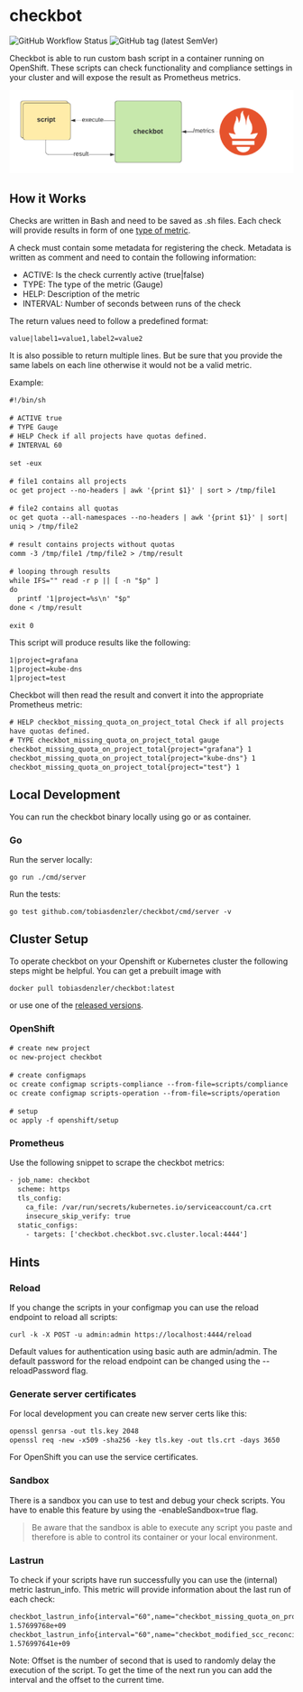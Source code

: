 # checkbot

![GitHub Workflow Status](https://img.shields.io/github/workflow/status/tobiasdenzler/checkbot/checkbot)
![GitHub tag (latest SemVer)](https://img.shields.io/github/v/tag/tobiasdenzler/checkbot?label=release&sort=semver)


Checkbot is able to run custom bash script in a container running on OpenShift. These scripts can check functionality and compliance settings in your cluster and will expose the result as Prometheus metrics.

![Checkbot Overview](checkbot_overview.png)

## How it Works

Checks are written in Bash and need to be saved as .sh files. Each check will provide results in form of one [type of metric](https://prometheus.io/docs/concepts/metric_types/).

A check must contain some metadata for registering the check. Metadata is written as comment and need to contain the following information:

* ACTIVE: Is the check currently active (true|false)
* TYPE: The type of the metric (Gauge)
* HELP: Description of the metric
* INTERVAL: Number of seconds between runs of the check

The return values need to follow a predefined format:
```
value|label1=value1,label2=value2
```
It is also possible to return multiple lines. But be sure that you provide the same labels on each line otherwise it would not be a valid metric.

Example:

```
#!/bin/sh

# ACTIVE true
# TYPE Gauge
# HELP Check if all projects have quotas defined.
# INTERVAL 60

set -eux

# file1 contains all projects
oc get project --no-headers | awk '{print $1}' | sort > /tmp/file1

# file2 contains all quotas
oc get quota --all-namespaces --no-headers | awk '{print $1}' | sort| uniq > /tmp/file2

# result contains projects without quotas
comm -3 /tmp/file1 /tmp/file2 > /tmp/result

# looping through results
while IFS="" read -r p || [ -n "$p" ]
do
  printf '1|project=%s\n' "$p"
done < /tmp/result

exit 0
```

This script will produce results like the following:

```
1|project=grafana
1|project=kube-dns
1|project=test
```
Checkbot will then read the result and convert it into the appropriate Prometheus metric:

```
# HELP checkbot_missing_quota_on_project_total Check if all projects have quotas defined.
# TYPE checkbot_missing_quota_on_project_total gauge
checkbot_missing_quota_on_project_total{project="grafana"} 1
checkbot_missing_quota_on_project_total{project="kube-dns"} 1
checkbot_missing_quota_on_project_total{project="test"} 1
```

## Local Development

You can run the checkbot binary locally using go or as container.

### Go

Run the server locally:

```
go run ./cmd/server
```

Run the tests:

```
go test github.com/tobiasdenzler/checkbot/cmd/server -v
```

## Cluster Setup

To operate checkbot on your Openshift or Kubernetes cluster the following steps might be helpful. You can get a prebuilt image with

```
docker pull tobiasdenzler/checkbot:latest
```

or use one of the [released versions](https://hub.docker.com/repository/docker/tobiasdenzler/checkbot/tags?page=1).

### OpenShift
```
# create new project
oc new-project checkbot

# create configmaps
oc create configmap scripts-compliance --from-file=scripts/compliance
oc create configmap scripts-operation --from-file=scripts/operation

# setup
oc apply -f openshift/setup
```

### Prometheus

Use the following snippet to scrape the checkbot metrics:
```
- job_name: checkbot
  scheme: https
  tls_config:
    ca_file: /var/run/secrets/kubernetes.io/serviceaccount/ca.crt
    insecure_skip_verify: true
  static_configs:
    - targets: ['checkbot.checkbot.svc.cluster.local:4444']
```

## Hints

### Reload

If you change the scripts in your configmap you can use the reload endpoint to reload all scripts:
```
curl -k -X POST -u admin:admin https://localhost:4444/reload
```
Default values for authentication using basic auth are admin/admin. The default password for the reload endpoint can be changed using the --reloadPassword flag.

### Generate server certificates

For local development you can create new server certs like this:
```
openssl genrsa -out tls.key 2048
openssl req -new -x509 -sha256 -key tls.key -out tls.crt -days 3650
```
For OpenShift you can use the service certificates.

### Sandbox

There is a sandbox you can use to test and debug your check scripts. You have to enable this feature by using the -enableSandbox=true flag.

> Be aware that the sandbox is able to execute any script you paste and therefore is able to control its container or your local environment.

### Lastrun

To check if your scripts have run successfully you can use the (internal) metric lastrun_info. This metric will provide information about the last run of each check:

```
checkbot_lastrun_info{interval="60",name="checkbot_missing_quota_on_project_total",offset="22",success="true",type="Gauge"} 1.57699768e+09
checkbot_lastrun_info{interval="60",name="checkbot_modified_scc_reconcile",offset="12",success="true",type="Gauge"} 1.576997641e+09
```

Note:  Offset is the number of second that is used to randomly delay the execution of the script. To get the time of the next run you can add the interval and the offset to the current time.
